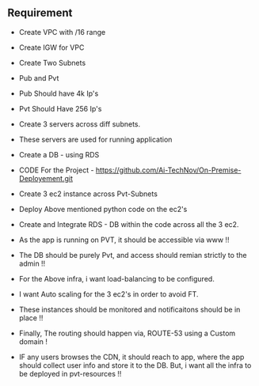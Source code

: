 ## Requirement 

- Create VPC with /16 range
- Create IGW for VPC
- Create Two Subnets
- Pub and Pvt
- Pub Should have 4k Ip's
- Pvt Should Have 256 Ip's

- Create 3 servers across diff subnets.
- These servers are used for running application
- Create a DB - using RDS

- CODE For the Project - https://github.com/Ai-TechNov/On-Premise-Deployement.git

- Create 3 ec2 instance across Pvt-Subnets
- Deploy Above mentioned python code on the ec2's
- Create and Integrate RDS - DB within the code across all the 3 ec2. 
- As the app is running on PVT, it should be accessible via www !!
- The DB should be purely Pvt, and access should remian strictly to the admin !!

- For the Above infra, i want load-balancing to be configured.
- I want  Auto scaling for the 3 ec2's in order to avoid FT.
- These instances should be monitored and notificaitons should be in place !!

- Finally, The routing should happen via, ROUTE-53 using a Custom domain !

- IF any users browses the CDN, it should reach to app, where the app should collect user info and store it to the DB.
But, i want all the infra to be deployed in pvt-resources !!